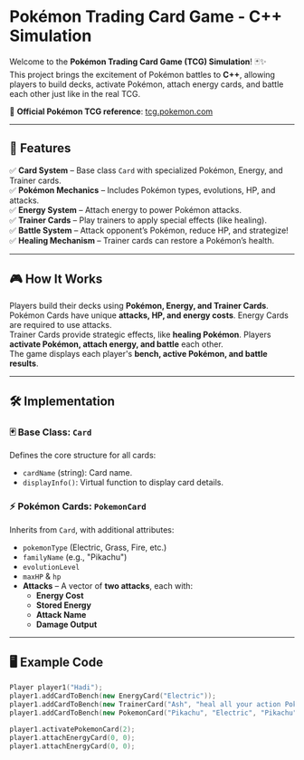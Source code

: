 # Pokémon Trading Card Game - C++ Simulation

Welcome to the **Pokémon Trading Card Game (TCG) Simulation**! 🃏✨  
This project brings the excitement of Pokémon battles to **C++**, allowing players to build decks, activate Pokémon, attach energy cards, and battle each other just like in the real TCG.

🔗 **Official Pokémon TCG reference**: [tcg.pokemon.com](https://tcg.pokemon.com/en-us/)

---

## 🚀 Features

✅ **Card System** – Base class `Card` with specialized Pokémon, Energy, and Trainer cards.  
✅ **Pokémon Mechanics** – Includes Pokémon types, evolutions, HP, and attacks.  
✅ **Energy System** – Attach energy to power Pokémon attacks.  
✅ **Trainer Cards** – Play trainers to apply special effects (like healing).  
✅ **Battle System** – Attack opponent’s Pokémon, reduce HP, and strategize!  
✅ **Healing Mechanism** – Trainer cards can restore a Pokémon’s health.

---

## 🎮 How It Works  

Players build their decks using **Pokémon, Energy, and Trainer Cards**.  
Pokémon Cards have unique **attacks, HP, and energy costs**. Energy Cards are required to use attacks.  
Trainer Cards provide strategic effects, like **healing Pokémon**. Players **activate Pokémon, attach energy, and battle** each other.  
The game displays each player's **bench, active Pokémon, and battle results**.

---

## 🛠 Implementation

### 🃏 Base Class: `Card`
Defines the core structure for all cards:
- `cardName` (string): Card name.
- `displayInfo()`: Virtual function to display card details.

### ⚡ Pokémon Cards: `PokemonCard`
Inherits from `Card`, with additional attributes:
- `pokemonType` (Electric, Grass, Fire, etc.)
- `familyName` (e.g., "Pikachu")
- `evolutionLevel`
- `maxHP` & `hp`
- **Attacks** – A vector of **two attacks**, each with:
  - **Energy Cost**
  - **Stored Energy**
  - **Attack Name**
  - **Damage Output**

---

## 🖥️ Example Code

```cpp
Player player1("Hadi");
player1.addCardToBench(new EnergyCard("Electric"));
player1.addCardToBench(new TrainerCard("Ash", "heal all your action Pokémon"));
player1.addCardToBench(new PokemonCard("Pikachu", "Electric", "Pikachu", 2, 100, 2, "Thunderbolt", 20, 3, "Thunderstorm", 30));

player1.activatePokemonCard(2);
player1.attachEnergyCard(0, 0);
player1.attachEnergyCard(0, 0);

